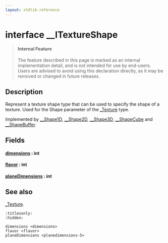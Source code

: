 ```yaml
---
layout: stdlib-reference
---
```


# interface \_\_ITextureShape

> #### Internal Feature
> The feature described in this page is marked as an internal implementation detail, and is not intended for use by end-users.
> Users are advised to avoid using this declaration directly, as it may be removed or changed in future releases.

## Description

Represent a texture shape type that can be used to specify the shape of a texture.
Used for the <span class='code'>Shape</span> parameter of the <span class='code'><a href="index.html" class="code_type">_Texture</a></span> type.

Implemented by <span class='code'><a href="index.html" class="code_type">__Shape1D</a></span>, <span class='code'><a href="index.html" class="code_type">__Shape2D</a></span>, <span class='code'><a href="index.html" class="code_type">__Shape3D</a></span>, <span class='code'><a href="index.html" class="code_type">__ShapeCube</a></span> and <span class='code'><a href="index.html" class="code_type">__ShapeBuffer</a></span>.


## Fields

####  <a id="decl-dimensions"></a>[dimensions](dimensions) : int
####  <a id="decl-flavor"></a>[flavor](flavor) : int
####  <a id="decl-planeDimensions"></a>[planeDimensions](planedimensions-5) : int

## See also

<span class='code'><a href="index.html" class="code_type">_Texture</a></span>.


```{toctree}
:titlesonly:
:hidden:

dimensions <dimensions>
flavor <flavor>
planeDimensions <planedimensions-5>
```
